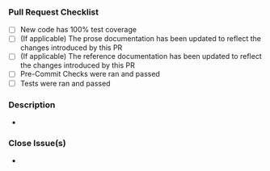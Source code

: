 [//]: # "By submitting this pull request, you agree to:"
[//]: # "- follow [Jolt's Code of Conduct](https://github.com/jolt-org/.github/blob/main/CODE_OF_CONDUCT.md)"
[//]: # "- follow [PSFs's Code of Conduct](https://www.python.org/psf/conduct/)"
[//]: # "- follow [Jolt's contribution guidelines](https://github.com/jolt-org/.github/blob/main/CONTRIBUTING.md)"

### Pull Request Checklist

- [ ] New code has 100% test coverage
- [ ] (If applicable) The prose documentation has been updated to reflect the changes introduced by this PR
- [ ] (If applicable) The reference documentation has been updated to reflect the changes introduced by this PR
- [ ] Pre-Commit Checks were ran and passed
- [ ] Tests were ran and passed

### Description
[//]: # "Please describe your pull request for new release changelog purposes"

- 

### Close Issue(s)
[//]: # "Please add in issue numbers this pull request will close, if applicable"
[//]: # "Examples: Fixes #4321 or Closes #1234"

- 
